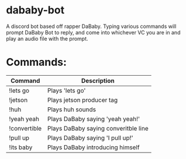 # dababy-bot

A discord bot based off rapper DaBaby. Typing various commands will prompt DaBaby Bot to reply, and come into whichever VC you are in and play an audio file with the prompt.

# Commands:
| Command | Description|
| -------- | ---------- |
| !lets go | Plays 'lets go' |
| !jetson | Plays jetson producer tag |
| !huh | Plays huh sounds |
| !yeah yeah | Plays DaBaby saying 'yeah yeah!' |
| !convertible | Plays DaBaby saying converitble line |
| !pull up | Plays DaBaby saying 'I pull up!' |
| !its baby | Plays DaBaby introducing himself |

